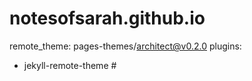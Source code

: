 # notesofsarah.github.io
remote_theme: pages-themes/architect@v0.2.0
plugins:
- jekyll-remote-theme #
